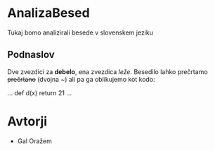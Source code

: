 # AnalizaBesed
Tukaj bomo analizirali besede v slovenskem jeziku
## Podnaslov
Dve zvezdici za **debelo**, ena zvezdica *leže*. Besedilo lahko prečrtamo ~~prečrtano~~ (dvojna ~) ali pa ga oblikujemo kot kodo:

... def d(x) return 21 ...
# Avtorji 
- Gal Oražem
